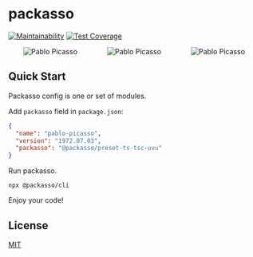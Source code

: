 # packasso

[![Maintainability](https://api.codeclimate.com/v1/badges/aaced5b2261f8a59b7cd/maintainability)](https://codeclimate.com/github/qiwi/packasso/maintainability)
[![Test Coverage](https://api.codeclimate.com/v1/badges/aaced5b2261f8a59b7cd/test_coverage)](https://codeclimate.com/github/qiwi/packasso/test_coverage)

<div style="display: flex; flex-wrap: nowrap; align-content: space-between;">
  <div style="flex-grow: 1; text-align: center;">
    <img style="max-height: 300px; max-width: 250px; object-fit: cover; vertical-align: bottom;" alt="Pablo Picasso" src="https://raw.githubusercontent.com/qiwi/packasso/docs-and-license/pablo-picasso-self-portrait-1972-06-30.jpg" />
  </div>
  <div style="flex-grow: 1; text-align: center;">
    <img style="max-height: 300px; max-width: 250px; object-fit: cover; vertical-align: bottom;" alt="Pablo Picasso" src="https://raw.githubusercontent.com/qiwi/packasso/docs-and-license/pablo-picasso-self-portrait-1972-07-02.jpg" />
  </div>
  <div style="flex-grow: 1; text-align: center;">
    <img style="max-height: 300px; max-width: 250px; object-fit: cover; vertical-align: bottom;" alt="Pablo Picasso" src="https://raw.githubusercontent.com/qiwi/packasso/docs-and-license/pablo-picasso-self-portrait-1972-07-03.jpg" />
  </div>
</div>

## Quick Start

Packasso config is one or set of modules.

Add `packasso` field in `package.json`:

```json
{
  "name": "pablo-picasso",
  "version": "1972.07.03",
  "packasso": "@packasso/preset-ts-tsc-uvu"
}
```

Run packasso.

```shell
npx @packasso/cli
```

Enjoy your code!

## License

[MIT](./LICENSE)
